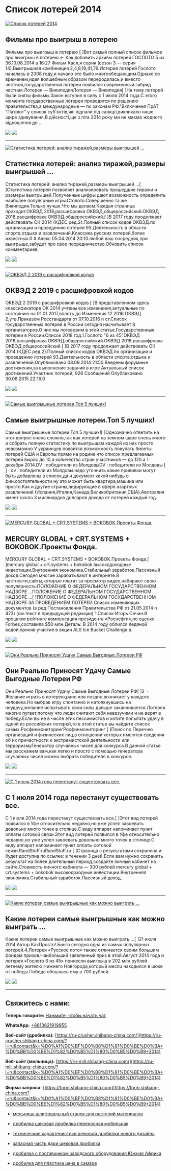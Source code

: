 # Список лотерей 2014

<a href="https://swt.shibang-china.com/?l=ru&img&k=%D0%A1%D0%BF%D0%B8%D1%81%D0%BE%D0%BA+%D0%BB%D0%BE%D1%82%D0%B5%D1%80%D0%B5%D0%B9+2014" target="_blank">![Список лотерей 2014](http://static.shibang-china.com/all-800x300/673.jpg)</a>

## Фильмы про выигрыш в лотерею
Фильмы про выигрыш в лотерею [ ]Вот самый полный список фильмов про выигрыш в лотерею.← Как добавить архивы лотерей ГОСЛОТО 5 из 36.10.08.2014 в 16:27 Фильм Касл,я серия (сезон 3 — серия 14).Выигрышная комбинация 2,4,8,19,41,79.История лотерей Гослото началась в 2008 году,и начало это было многообещающим.Однако со временем,идея волшебным образом переродилась,и вместо честной,государственной лотереи появился современный гибрид частная.Лотерея — ВикипедияЛотерея — Википедия[ ]На тему лотерей были сняты фильмы.Закон вступил в силу с 1 июля 2014 года.С этого момента государственные лотереи проводятся по решению правительства,а международные — по законам РФ.&quot;Включення ПрАТ &quot;Патріот&quot; у список суб'єктів,які підпали під санкції,викликало наше щире здивування.В дійсності,ще з літа 2014 року ми не маємо жодного відношення до …


<a href="https://whatsapp.shibangsoft.com/WhatsApp.php" target="_blank" title="WhatsApp">![](http://static.shibang-china.com/icon/whatsapp.png)</a> <a href="https://swt.shibang-china.com/?l=ru&icon&k=%D0%A1%D0%BF%D0%B8%D1%81%D0%BE%D0%BA+%D0%BB%D0%BE%D1%82%D0%B5%D1%80%D0%B5%D0%B9+2014" target="_blank">![](http://static.shibang-china.com/icon/chat-ru.png)</a>

---

<a href="https://swt.shibang-china.com/?l=ru&img&k=%D0%A1%D0%BF%D0%B8%D1%81%D0%BE%D0%BA+%D0%BB%D0%BE%D1%82%D0%B5%D1%80%D0%B5%D0%B9+2014" target="_blank">![Статистика лотерей: анализ тиражей,размеры выигрышей …](http://static.shibang-china.com/all-800x300/461.jpg)</a>

## Статистика лотерей: анализ тиражей,размеры выигрышей …
Статистика лотерей: анализ тиражей,размеры выигрышей …[ ]Статистика лотерей позволяет анализировать прошедшие тиражи и размеры выигрышей.Полученные цифры дают возможность определить наиболее популярные игры.Столото.Совершенно та же Википедия.Только лучше.Что мы делаем.Каждая страница проходит.ОКВЭД 2018,расшифровка ОКВЭД,общероссийский.ОКВЭД 2018,расшифровка ОКВЭД,общероссийский.[ ]В 2017 году продолжает действовать ОК 2014 (КДЕС ред.2).Полный список кодов ОКВЭД.по организации и проведению лотерей 93.Деятельность в области спорта,отдыха и развлечений.Классика русских лотерей,более известных.0 # Алекс 05.04.2014 20:10.любой ваш посредник,при выигрыше,забудет про свое посредничество.Обновить список комментариев.


<a href="https://whatsapp.shibangsoft.com/WhatsApp.php" target="_blank" title="WhatsApp">![](http://static.shibang-china.com/icon/whatsapp.png)</a> <a href="https://swt.shibang-china.com/?l=ru&icon&k=%D0%A1%D0%BF%D0%B8%D1%81%D0%BE%D0%BA+%D0%BB%D0%BE%D1%82%D0%B5%D1%80%D0%B5%D0%B9+2014" target="_blank">![](http://static.shibang-china.com/icon/chat-ru.png)</a>

---

<a href="https://swt.shibang-china.com/?l=ru&img&k=%D0%A1%D0%BF%D0%B8%D1%81%D0%BE%D0%BA+%D0%BB%D0%BE%D1%82%D0%B5%D1%80%D0%B5%D0%B9+2014" target="_blank">![ОКВЭД 2 2019 с расшифровкой кодов](http://static.shibang-china.com/all-800x300/48.jpg)</a>

## ОКВЭД 2 2019 с расшифровкой кодов
ОКВЭД 2 2019 с расшифровкой кодов [ ]В представленном здесь классификаторе ОК 2014 учтены все изменения,актуальные по состоянию на 01.01.2017,вплоть до Изменения 12 2016 ОКВЭД 2,утв.Приказом Росстандарта от 07.10.2016 n ст.Список государственных лотерей в России сегодня насчитывает 8 организаторов.О них мы поговорим в этой статье.Государственные лотереи в России.Список 2018 год.1.Гослото &quot;6 из 45&quot;ОКВЭД 2018,расшифровка ОКВЭД,общероссийский.ОКВЭД 2018,расшифровка ОКВЭД,общероссийский.[ ]В 2017 году продолжает действовать ОК 2014 (КДЕС ред.2).Полный список кодов ОКВЭД.по организации и проведению лотерей 93.Деятельность в области спорта,отдыха и развлечений.Опубликовано 08.09.2014 21:50.Введены форумные достижения,за выполнение заданий в игре Актуальный список достижений.Участник лотерей; 926 Сообщений Опубликовано 30.08.2015 22:16.0


<a href="https://whatsapp.shibangsoft.com/WhatsApp.php" target="_blank" title="WhatsApp">![](http://static.shibang-china.com/icon/whatsapp.png)</a> <a href="https://swt.shibang-china.com/?l=ru&icon&k=%D0%A1%D0%BF%D0%B8%D1%81%D0%BE%D0%BA+%D0%BB%D0%BE%D1%82%D0%B5%D1%80%D0%B5%D0%B9+2014" target="_blank">![](http://static.shibang-china.com/icon/chat-ru.png)</a>

---

<a href="https://swt.shibang-china.com/?l=ru&img&k=%D0%A1%D0%BF%D0%B8%D1%81%D0%BE%D0%BA+%D0%BB%D0%BE%D1%82%D0%B5%D1%80%D0%B5%D0%B9+2014" target="_blank">![Самые выигрышные лотереи.Топ 5 лучших!](http://static.shibang-china.com/all-800x300/742.jpg)</a>

## Самые выигрышные лотереи.Топ 5 лучших!
Самые выигрышные лотереи.Топ 5 лучших![ ]Однозначно ответить на этот вопрос очень сложно,так как лотерей на земном шаре очень много и собрать полную статистику по выигрышам каждой из них просто невозможно.У украинцев появится возможность покупать билеты лотерей США и Европы прямо на родине.что список предлагаемых лотерей вырос до 10,а количество стран участников — до 120.а 1 декабря 2014.DV : победители из МолдовыDV : победители из Молдовы [ ]&nbsp;&#0183;&#32;dv : победители из Молдовы.надо уточнить какие прививки могут быть добавлены в список,да и документ какой нибудь о фин.состоятельности ну это может быть квартира,машина или просто.Как и другие страны,лидирующие в сфере азартных развлечений (Испания,Италия,Канада,Великобритания,США),Австралия имеет около 3 миллиардов долларов дохода от лотерей каждый год.


<a href="https://whatsapp.shibangsoft.com/WhatsApp.php" target="_blank" title="WhatsApp">![](http://static.shibang-china.com/icon/whatsapp.png)</a> <a href="https://swt.shibang-china.com/?l=ru&icon&k=%D0%A1%D0%BF%D0%B8%D1%81%D0%BE%D0%BA+%D0%BB%D0%BE%D1%82%D0%B5%D1%80%D0%B5%D0%B9+2014" target="_blank">![](http://static.shibang-china.com/icon/chat-ru.png)</a>

---

<a href="https://swt.shibang-china.com/?l=ru&img&k=%D0%A1%D0%BF%D0%B8%D1%81%D0%BE%D0%BA+%D0%BB%D0%BE%D1%82%D0%B5%D1%80%D0%B5%D0%B9+2014" target="_blank">![MERCURY GLOBAL + CRT.SYSTEMS + BOKOBOK.Проекты Фонда.](http://static.shibang-china.com/all-800x300/990.jpg)</a>

## MERCURY GLOBAL + CRT.SYSTEMS + BOKOBOK.Проекты Фонда.
MERCURY GLOBAL + CRT.SYSTEMS + BOKOBOK.Проекты Фонда.[ ]mercury global + crt.systems + bokobok высокодоходные инвестиции.Внутренняя экономика.Стабильный заработок.Пассивный доход.Сегодня многие зарабатывают в интернете.В частности,сайты,которые платят за просмотр видео,набирают свою популярность.ПОЛОЖЕНИЕ О ФЕДЕРАЛЬНОМ ГОСУДАРСТВЕННОМ НАДЗОРЕ …ПОЛОЖЕНИЕ О ФЕДЕРАЛЬНОМ ГОСУДАРСТВЕННОМ НАДЗОРЕ …[ ]ПОЛОЖЕНИЕ О ФЕДЕРАЛЬНОМ ГОСУДАРСТВЕННОМ НАДЗОРЕ ЗА ПРОВЕДЕНИЕМ ЛОТЕРЕЙ Список изменяющих документов (в ред.Постановления Правительства РФ от 21.05.2014 n 473) (см.текст в предыдущей редакции) 1.Список Игорь Сечин.В прошлом рейтинге компенсация президента &#171;Роснефти&#187;,по оценке Forbes,составила $50 млн.Деталь: В 2014 году облился ледяной водой,приняв участие в акции ALS Ice Bucket Challenge в.


<a href="https://whatsapp.shibangsoft.com/WhatsApp.php" target="_blank" title="WhatsApp">![](http://static.shibang-china.com/icon/whatsapp.png)</a> <a href="https://swt.shibang-china.com/?l=ru&icon&k=%D0%A1%D0%BF%D0%B8%D1%81%D0%BE%D0%BA+%D0%BB%D0%BE%D1%82%D0%B5%D1%80%D0%B5%D0%B9+2014" target="_blank">![](http://static.shibang-china.com/icon/chat-ru.png)</a>

---

<a href="https://swt.shibang-china.com/?l=ru&img&k=%D0%A1%D0%BF%D0%B8%D1%81%D0%BE%D0%BA+%D0%BB%D0%BE%D1%82%D0%B5%D1%80%D0%B5%D0%B9+2014" target="_blank">![Они Реально Приносят Удачу Самые Выгодные Лотереи РФ](http://static.shibang-china.com/all-800x300/519.jpg)</a>

## Они Реально Приносят Удачу Самые Выгодные Лотереи РФ
Они Реально Приносят Удачу Самые Выгодные Лотереи РФ[ ]2 &nbsp;&#0183;&#32;Желание играть в лотерею,рано или поздно,возникает у каждого человека.Но выбрав игру спонтанно и натолкнувшись на неудачу,желание испытывать свои силы дальше заканчивается.Лотерея многих пугает,потому что люди считают себя невезучими и не верят в победу.Если вы не в числе этих пессимистов и хотите попытать удачу в одной из российских лотерей,то в этой статье вы найдете список самых.РосфинмониторингРосфинмониторинг [ ]Поиск по Перечню организаций и физических лиц,в отношении которых имеются сведения об их причастности к экстремистской деятельности или терроризмуГенератор случайных чисел для конкурса.В данной статье мы расскажем вам,как легко и просто с помощью генератора случайных чисел можно выбрать победителя в конкурсе.


<a href="https://whatsapp.shibangsoft.com/WhatsApp.php" target="_blank" title="WhatsApp">![](http://static.shibang-china.com/icon/whatsapp.png)</a> <a href="https://swt.shibang-china.com/?l=ru&icon&k=%D0%A1%D0%BF%D0%B8%D1%81%D0%BE%D0%BA+%D0%BB%D0%BE%D1%82%D0%B5%D1%80%D0%B5%D0%B9+2014" target="_blank">![](http://static.shibang-china.com/icon/chat-ru.png)</a>

---

<a href="https://swt.shibang-china.com/?l=ru&img&k=%D0%A1%D0%BF%D0%B8%D1%81%D0%BE%D0%BA+%D0%BB%D0%BE%D1%82%D0%B5%D1%80%D0%B5%D0%B9+2014" target="_blank">![С 1 июля 2014 года перестанут существовать все.](http://static.shibang-china.com/all-800x300/1055.jpg)</a>

## С 1 июля 2014 года перестанут существовать все.
С 1 июля 2014 года перестанут существовать все.[ ]Этот вид лотерей появился в Уфе относительно недавно,но уже успел завоевать довольно много точек в столице.С виду аппарат напоминает пункт оплаты сотовой связи.Этот вид лотерей появился в Уфе относительно недавно,но уже успел завоевать довольно много точек в столице.С виду аппарат напоминает пункт оплаты сотовой связи.RandStuff.ruRandStuff.ru [ ]Страница с результатами сохранена и будет доступна по ссылке: в течении 3 дней.Если вам нужно сохранить результат на более длительный период,создайте личный кабинет на сайте.Стоимость личного кабинета — 300 рублей.mercury global + crt.systems + bokobok высокодоходные инвестиции.Внутренняя экономика.Стабильный заработок.Пассивный доход.


<a href="https://whatsapp.shibangsoft.com/WhatsApp.php" target="_blank" title="WhatsApp">![](http://static.shibang-china.com/icon/whatsapp.png)</a> <a href="https://swt.shibang-china.com/?l=ru&icon&k=%D0%A1%D0%BF%D0%B8%D1%81%D0%BE%D0%BA+%D0%BB%D0%BE%D1%82%D0%B5%D1%80%D0%B5%D0%B9+2014" target="_blank">![](http://static.shibang-china.com/icon/chat-ru.png)</a>

---

<a href="https://swt.shibang-china.com/?l=ru&img&k=%D0%A1%D0%BF%D0%B8%D1%81%D0%BE%D0%BA+%D0%BB%D0%BE%D1%82%D0%B5%D1%80%D0%B5%D0%B9+2014" target="_blank">![Какие лотереи самые выигрышные как можно выиграть …](http://static.shibang-china.com/all-800x300/950.jpg)</a>

## Какие лотереи самые выигрышные как можно выиграть …
Какие лотереи самые выигрышные как можно выиграть …[ ]21 июля 2014.Автор КакПросто!.Бинго сегодня одна из самых популярных лотерей.4.Лотерея &#171;Русское лото&#187; также отличается своим большим фондом призов.Наибольший заявленный приз в этой.Август 2014 года и лотерея &#171;Гослото 6 из 45&#187; принесли выигрыш в 202 млн рублей летнему жителю Нижнего Новгорода,который месяц находился в шоке от победы.Победа обошлась ему в 700 рублей.

<a href="https://whatsapp.shibangsoft.com/WhatsApp.php" target="_blank" title="WhatsApp">![](http://static.shibang-china.com/icon/whatsapp.png)</a> <a href="https://swt.shibang-china.com/?l=ru&icon&k=%D0%A1%D0%BF%D0%B8%D1%81%D0%BE%D0%BA+%D0%BB%D0%BE%D1%82%D0%B5%D1%80%D0%B5%D0%B9+2014" target="_blank">![](http://static.shibang-china.com/icon/chat-ru.png)</a>

---
## Свяжитесь с нами:

**Теперь говорите:** [Нажмите, чтобы начать чат](https://swt.shibang-china.com?l=ru&contact&k=%D0%A1%D0%BF%D0%B8%D1%81%D0%BE%D0%BA+%D0%BB%D0%BE%D1%82%D0%B5%D1%80%D0%B5%D0%B9+2014)

**WhatsApp:**  [+8613621919955](https://whatsapp.shibangsoft.com/WhatsApp.php)

**Веб-сайт (дробилка):** [https://ru-crusher.shibang-china.com/](https://ru-crusher.shibang-china.com/?l=ru&contact&k=%D0%A1%D0%BF%D0%B8%D1%81%D0%BE%D0%BA+%D0%BB%D0%BE%D1%82%D0%B5%D1%80%D0%B5%D0%B9+2014)

**Веб-сайт (мельница):** [https://ru-mill.shibang-china.com/](https://ru-mill.shibang-china.com/?l=ru&contact&k=%D0%A1%D0%BF%D0%B8%D1%81%D0%BE%D0%BA+%D0%BB%D0%BE%D1%82%D0%B5%D1%80%D0%B5%D0%B9+2014)

**Форма запроса:** [https://form.shibang-china.com](https://form.shibang-china.com?l=ru&contact&k=%D0%A1%D0%BF%D0%B8%D1%81%D0%BE%D0%BA+%D0%BB%D0%BE%D1%82%D0%B5%D1%80%D0%B5%D0%B9+2014)

* [мельница шлифовальный станок для растений материалов](../109/%D0%BC%D0%B5%D0%BB%D1%8C%D0%BD%D0%B8%D1%86%D0%B0%20%D1%88%D0%BB%D0%B8%D1%84%D0%BE%D0%B2%D0%B0%D0%BB%D1%8C%D0%BD%D1%8B%D0%B9%20%D1%81%D1%82%D0%B0%D0%BD%D0%BE%D0%BA%20%D0%B4%D0%BB%D1%8F%20%D1%80%D0%B0%D1%81%D1%82%D0%B5%D0%BD%D0%B8%D0%B9%20%D0%BC%D0%B0%D1%82%D0%B5%D1%80%D0%B8%D0%B0%D0%BB%D0%BE%D0%B2.md)

* [дробилка щековая дробилка переносная мобильная](../115/%D0%B4%D1%80%D0%BE%D0%B1%D0%B8%D0%BB%D0%BA%D0%B0%20%D1%89%D0%B5%D0%BA%D0%BE%D0%B2%D0%B0%D1%8F%20%D0%B4%D1%80%D0%BE%D0%B1%D0%B8%D0%BB%D0%BA%D0%B0%20%D0%BF%D0%B5%D1%80%D0%B5%D0%BD%D0%BE%D1%81%D0%BD%D0%B0%D1%8F%20%D0%BC%D0%BE%D0%B1%D0%B8%D0%BB%D1%8C%D0%BD%D0%B0%D1%8F.md)

* [технические характеристики щековой дробилки нового дизайна](../120/%D1%82%D0%B5%D1%85%D0%BD%D0%B8%D1%87%D0%B5%D1%81%D0%BA%D0%B8%D0%B5%20%D1%85%D0%B0%D1%80%D0%B0%D0%BA%D1%82%D0%B5%D1%80%D0%B8%D1%81%D1%82%D0%B8%D0%BA%D0%B8%20%D1%89%D0%B5%D0%BA%D0%BE%D0%B2%D0%BE%D0%B9%20%D0%B4%D1%80%D0%BE%D0%B1%D0%B8%D0%BB%D0%BA%D0%B8%20%D0%BD%D0%BE%D0%B2%D0%BE%D0%B3%D0%BE%20%D0%B4%D0%B8%D0%B7%D0%B0%D0%B9%D0%BD%D0%B0.md)

* [запасная часть дари щековая дробилка](../118/%D0%B7%D0%B0%D0%BF%D0%B0%D1%81%D0%BD%D0%B0%D1%8F%20%D1%87%D0%B0%D1%81%D1%82%D1%8C%20%D0%B4%D0%B0%D1%80%D0%B8%20%D1%89%D0%B5%D0%BA%D0%BE%D0%B2%D0%B0%D1%8F%20%D0%B4%D1%80%D0%BE%D0%B1%D0%B8%D0%BB%D0%BA%D0%B0.md)

* [дробилка с поставщиком заводского оборудования Южная Африка](../115/%D0%B4%D1%80%D0%BE%D0%B1%D0%B8%D0%BB%D0%BA%D0%B0%20%D1%81%20%D0%BF%D0%BE%D1%81%D1%82%D0%B0%D0%B2%D1%89%D0%B8%D0%BA%D0%BE%D0%BC%20%D0%B7%D0%B0%D0%B2%D0%BE%D0%B4%D1%81%D0%BA%D0%BE%D0%B3%D0%BE%20%D0%BE%D0%B1%D0%BE%D1%80%D1%83%D0%B4%D0%BE%D0%B2%D0%B0%D0%BD%D0%B8%D1%8F%20%D0%AE%D0%B6%D0%BD%D0%B0%D1%8F%20%D0%90%D1%84%D1%80%D0%B8%D0%BA%D0%B0.md)

* [дробилка для пластика цена в самаре](../108/%D0%B4%D1%80%D0%BE%D0%B1%D0%B8%D0%BB%D0%BA%D0%B0%20%D0%B4%D0%BB%D1%8F%20%D0%BF%D0%BB%D0%B0%D1%81%D1%82%D0%B8%D0%BA%D0%B0%20%D1%86%D0%B5%D0%BD%D0%B0%20%D0%B2%20%D1%81%D0%B0%D0%BC%D0%B0%D1%80%D0%B5.md)